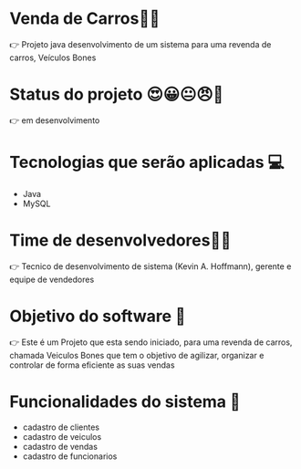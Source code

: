 # Venda de Carros🚗🚐
👉 Projeto java desenvolvimento de um sistema para uma revenda de carros, Veículos Bones


# Status do projeto 😍😀😐😠🤬
👉 em desenvolvimento


# Tecnologias que serão aplicadas 💻
- Java
- MySQL

# Time de desenvolvedores👤👥
👉 Tecnico de desenvolvimento de sistema (Kevin A. Hoffmann), gerente e equipe de vendedores


# Objetivo do software 🎯
👉 Este é um Projeto que esta sendo iniciado, para uma revenda de carros, chamada Veiculos Bones que tem o objetivo de agilizar, organizar
e controlar de forma eficiente as suas vendas 


# Funcionalidades do sistema 💾
- cadastro de clientes
- cadastro de veiculos
- cadastro de vendas
- cadastro de funcionarios
